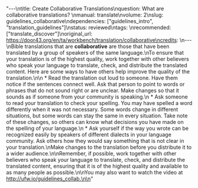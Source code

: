 "---\ntitle: Create Collaborative Translations\nquestion: What are collaborative translations? \nmanual:  translate\nvolume: 2\nslug: guidelines_collaborative\ndependencies:  [\"guidelines_intro\", \"translation_guidelines\"]\nstatus:  reviewed\ntags: \nrecommended: [\"translate_discover\"]\noriginal_url: https://door43.org/en/ta/workbench/translation/collaborative\ncredits: \n---\nBible translations that are **collaborative** are those that have been translated by a group of speakers of the same language.\nTo ensure that your translation is of the highest quality, work together with other believers who speak your language to translate, check, and distribute the translated content. Here are some ways to have others help improve the quality of the translation.\n\n  * Read the translation out loud to someone. Have them notice if the sentences connect well. Ask that person to point to words or phrases that do not sound right or are unclear. Make changes so that it sounds as if someone from your community is speaking.\n  * Ask someone to read your translation to check your spelling. You may have spelled a word differently when it was not necessary. Some words change in different situations, but some words can stay the same in every situation. Take note of these changes, so others can know what decisions you have made on the spelling of your language.\n  * Ask yourself if the way you wrote can be recognized easily by speakers of different dialects in your language community. Ask others how they would say something that is not clear in your translation.\nMake changes to the translation before you distribute it to a wider audience.\n\nRemember, if possible, work together with other believers who speak your language to translate, check, and distribute the translated content, ensuring that it is of the highest quality and available to as many people as possible.\n\nYou may also want to watch the video at http://ufw.io/guidelines_collab.\n\n"
